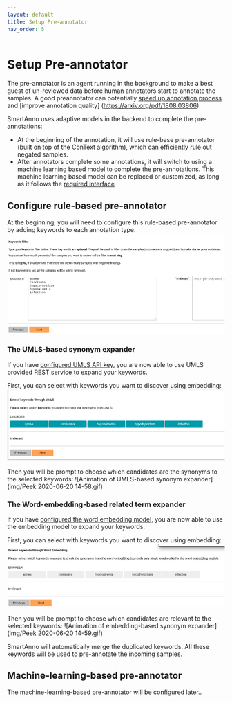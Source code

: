 ```yaml
---
layout: default
title: Setup Pre-annotator
nav_order: 5
---
```

# Setup Pre-annotator

The pre-annotator is an agent running in the background to make a best guest of un-reviewed data 
before human annotators start to annotate the samples. A good preannotator can potentially [speed 
up annotation process](https://pubmed.ncbi.nlm.nih.gov/24001514/) and [improve annotation quality] (https://arxiv.org/pdf/1808.03806).

SmartAnno uses adaptive models in the backend to complete the pre-annotations: 
* At the beginning of the annotation, it will use rule-base pre-annotator (built on top of the ConText algorithm),
which can efficiently rule out negated samples.
* After annotators complete some annotations, it will switch to using a machine learning based model to complete the 
pre-annotations. This machine learning based model can be replaced or customized, as long as it follows the [required 
interface](https://github.com/jianlins/SmartAnno/blob/master/SmartAnno/models/BaseClassifier.py)

## Configure rule-based pre-annotator
At the beginning, you will need to configure this rule-based pre-annotator by adding keywords to each annotation type.
![add keywords](img/Selection_088.png)

### The UMLS-based synonym expander
If you have [configured UMLS API key](1_config_smartanno.html#configure-umls-api-key), you are now able to use UMLS 
provided REST service to expand your keywords.

First, you can select with keywords you want to discover using embedding:
![select keywords](img/Selection_090.png)

Then you will be prompt to choose which candidates are the synonyms to the selected keywords:
![Animation of UMLS-based synonym expander](img/Peek 2020-06-20 14-58.gif)


### The Word-embedding-based related term expander
If you have [configured the word embedding model](1_config_smartanno.html#configure-word-embedding-model), you are now 
able to use the embedding model to expand your keywords.

First, you can select with keywords you want to discover using embedding:
![select keywords](img/Selection_091.png)

Then you will be prompt to choose which candidates are relevant to the selected keywords:
![Animation of embedding-based synonym expander](img/Peek 2020-06-20 14-59.gif)

SmartAnno will automatically merge the duplicated keywords. All these keywords will be used to pre-annotate the incoming 
samples. 

## Machine-learning-based pre-annotator
The machine-learning-based pre-annotator will be configured later..